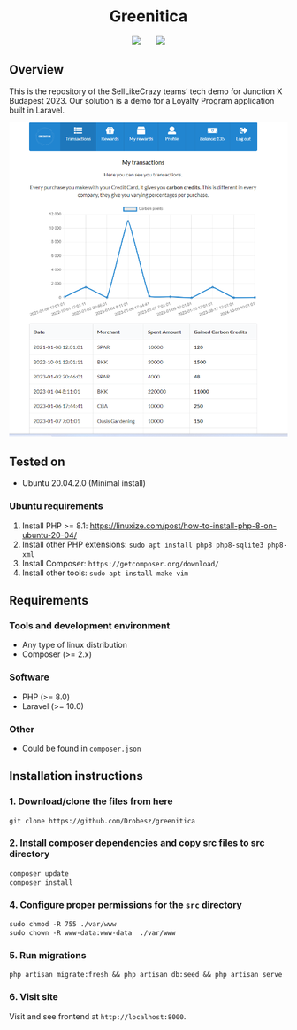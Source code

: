 <div style="text-align:center">

<h1>Greenitica</h1>

![](https://img.shields.io/badge/type-challenge-green) &nbsp;&nbsp;&nbsp;&nbsp;&nbsp;&nbsp;![](https://img.shields.io/badge/status-active-green)

</div>

## Overview

This is the repository of the SellLikeCrazy teams’ tech demo for Junction X Budapest 2023.
Our solution is a demo for a Loyalty Program application built in Laravel.


![](./public/images/readmeintro.png)

## Tested on
* Ubuntu 20.04.2.0 (Minimal install)
### Ubuntu requirements

1. Install PHP >= 8.1: https://linuxize.com/post/how-to-install-php-8-on-ubuntu-20-04/
2. Install other PHP extensions: `sudo apt install php8 php8-sqlite3 php8-xml`
3. Install Composer: `https://getcomposer.org/download/`
4. Install other tools: `sudo apt install make vim `

## Requirements

### Tools and development environment
* Any type of linux distribution
* Composer (>= 2.x)

### Software
* PHP (>= 8.0)
* Laravel (>= 10.0)

### Other
* Could be found in `composer.json`

## Installation instructions

### 1. Download/clone the files from here
```shell
git clone https://github.com/Drobesz/greenitica
```

### 2. Install composer dependencies and copy src files to src directory
```shell
composer update
composer install
```

### 4. Configure proper permissions for the `src` directory

```shell
sudo chmod -R 755 ./var/www
sudo chown -R www-data:www-data  ./var/www 
```

### 5. Run migrations
```shell
php artisan migrate:fresh && php artisan db:seed && php artisan serve
```

### 6. Visit site
Visit and see frontend at `http://localhost:8000`.
